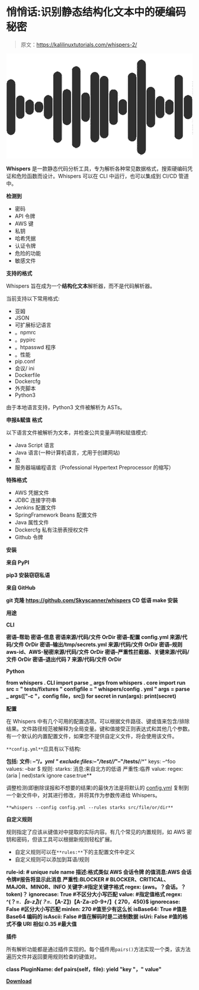 # 悄悄话:识别静态结构化文本中的硬编码秘密

> 原文：<https://kalilinuxtutorials.com/whispers-2/>

[![](img/1b31d75f4a9b181c575b5c4bd95194c7.png)](https://blogger.googleusercontent.com/img/a/AVvXsEhkkvomAOGOtGYEpNXMK54e2an3tyF00cP-w-gILOtsX3yVzB7l6C87BLxronVFdrJVkFO-2TBi49HG-17Nf1HLV8htqGGSRVJVKNW4UU8QY_gO-Yhy_O-1uKcNvz-ueod3-Ihm7b9EbXZQwThogRyB2ekFx860GEjnZ0pgjzg3eO9Lfyq_j6pRpsba=s676)

**Whispers** 是一款静态代码分析工具，专为解析各种常见数据格式，搜索硬编码凭证和危险函数而设计。Whispers 可以在 CLI 中运行，也可以集成到 CI/CD 管道中。

**检测到**

*   密码
*   API 令牌
*   AWS 键
*   私钥
*   哈希凭据
*   认证令牌
*   危险的功能
*   敏感文件

**支持的格式**

Whispers 旨在成为一个**结构化文本**解析器，而不是代码解析器。

当前支持以下常用格式:

*   亚姆
*   JSON
*   可扩展标记语言
*   。npmrc
*   。pypirc
*   。htpasswd 程序
*   。性能
*   pip.conf
*   会议/ ini
*   Dockerfile
*   Dockercfg
*   外壳脚本
*   Python3

由于本地语言支持，Python3 文件被解析为 ASTs。

**申报&赋值** **格式**

以下语言文件被解析为文本，并检查公共变量声明和赋值模式:

*   Java Script 语言
*   Java 语言(一种计算机语言，尤用于创建网站)
*   去
*   服务器端编程语言（Professional Hypertext Preprocessor 的缩写）

**特殊格式**

*   AWS 凭据文件
*   JDBC 连接字符串
*   Jenkins 配置文件
*   SpringFramework Beans 配置文件
*   Java 属性文件
*   Dockercfg 私有注册表授权文件
*   Github 令牌

**安装**

**来自 PyPI**

**pip3 安装窃窃私语**

**来自 GitHub**

**git 克隆 https://github.com/Skyscanner/whispers
CD 低语
make 安装**

**用途**

**CLI**

**密语–帮助
密语–信息
密语来源/代码/文件 OrDir
密语–配置 config.yml 来源/代码/文件 OrDir
密语–输出/tmp/secrets.yml 来源/代码/文件 OrDir
密语–规则 aws-id、AWS-秘密来源/代码/文件 OrDir
密语–严重性拦截器、关键来源/代码/文件 OrDir
密语–退出代码 7 来源/代码/文件 OrDir**

**Python**

**from whispers . CLI import parse _ args
from whispers . core import run
src = " tests/fixtures "
configfile = " whispers/config . yml "
args = parse _ args(["-c "，config file，src])
for secret in run(args):
print(secret)**

**配置**

在 Whispers 中有几个可用的配置选项。可以根据文件路径、键或值来包含/排除结果。文件路径规范被解释为全局变量。键和值接受正则表达式和其他几个参数。有一个默认的内置配置文件，如果您不提供自定义文件，将会使用该文件。

`**config.yml**`应具有以下结构:

**包括:
文件:
–“/*。yml " exclude:files:–"/test//*"–"/tests/**/*"
keys:
–^foo
values:
–bar $
规则:
starks:
消息:来自北方的低语
严重性:临界
value:
regex:(aria | ned)stark
ignore case:true**

调整检测(即删除误报和不想要的结果)的最快方法是将默认的 [config.yml](https://github.com/Skyscanner/whispers/blob/master/whispers/config.yml) 复制到一个新文件中，对其进行修改，并将其作为参数传递给 Whispers。

`**whispers --config config.yml --rules starks src/file/or/dir**`

**自定义规则**

规则指定了应该从键值对中提取的实际内容。有几个常见的内置规则，如 AWS 密钥和密码，但该工具可以根据新规则轻松扩展。

*   自定义规则可以在`**rules:**`下的主配置文件中定义
*   自定义规则可以添加到耳语/规则

**rule-id: # unique rule name
描述:格式类似 AWS 会话令牌
的值消息:AWS 会话令牌#报告将显示此消息
严重性:BLOCKER # BLOCKER、CRITICAL、MAJOR、MINOR、INFO
关键字:#指定关键字格式
regex: (aws。？会话。？token)？
ignorecase: True #不区分大小写匹配
value: #指定值格式
regex: ^(？=.*【a-z】)(？=.*【A-Z】)【A-Za-z0-9+\/】{ 270，450}$
ignorecase: False #区分大小写匹配
minlen: 270 #值至少有这么长
isBase64: True #值是 Base64 编码的
isAscii: False #值在解码时是二进制数据
isUri: False #值的格式不像 URI
相似:0.35 #最大值**

**插件**

所有解析功能都是通过插件实现的。每个插件用`pairs()`方法实现一个类，该方法遍历文件并返回要用规则检查的键值对。

**class PluginName:
def pairs(self，file):
yield "key "，" value"**

[**Download**](https://github.com/Skyscanner/whispers)